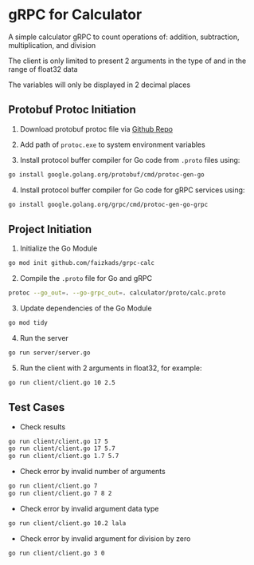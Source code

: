 # gRPC for Calculator
A simple calculator gRPC to count operations of: addition, subtraction, multiplication, and division

The client is only limited to present 2 arguments in the type of and in the range of float32 data

The variables will only be displayed in 2 decimal places

## Protobuf Protoc Initiation

1. Download protobuf protoc file via [Github Repo](https://github.com/protocolbuffers/protobuf/releases)

2. Add path of `protoc.exe` to system environment variables

3. Install protocol buffer compiler for Go code from `.proto` files using:
```bash
go install google.golang.org/protobuf/cmd/protoc-gen-go
```

4. Install protocol buffer compiler for Go code for gRPC services using:
```bash
go install google.golang.org/grpc/cmd/protoc-gen-go-grpc
```

## Project Initiation
1. Initialize the Go Module
```bash 
go mod init github.com/faizkads/grpc-calc
```

2. Compile the `.proto` file for Go and gRPC
```bash
protoc --go_out=. --go-grpc_out=. calculator/proto/calc.proto
```

3. Update dependencies of the Go Module
```bash 
go mod tidy
```

4. Run the server
```bash
go run server/server.go
```

5. Run the client with 2 arguments in float32, for example:
```bash
go run client/client.go 10 2.5
```

## Test Cases
- Check results
```bash
go run client/client.go 17 5
go run client/client.go 17 5.7
go run client/client.go 1.7 5.7
```

- Check error by invalid number of arguments
```bash
go run client/client.go 7
go run client/client.go 7 8 2
```

- Check error by invalid argument data type
```bash
go run client/client.go 10.2 lala
```

- Check error by invalid argument for division by zero
```bash
go run client/client.go 3 0
```
